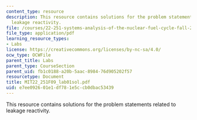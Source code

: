 ```yaml
---
content_type: resource
description: This resource contains solutions for the problem statements related to
  leakage reactivity.
file: /courses/22-251-systems-analysis-of-the-nuclear-fuel-cycle-fall-2009/e7ee092601e1df781e5ccb0dbac53439_MIT22_251F09_lab01sol.pdf
file_type: application/pdf
learning_resource_types:
- Labs
license: https://creativecommons.org/licenses/by-nc-sa/4.0/
ocw_type: OCWFile
parent_title: Labs
parent_type: CourseSection
parent_uid: fb1c0188-a20b-5aac-8984-76d905202f57
resourcetype: Document
title: MIT22_251F09_lab01sol.pdf
uid: e7ee0926-01e1-df78-1e5c-cb0dbac53439
---
```

This resource contains solutions for the problem statements related to leakage reactivity.